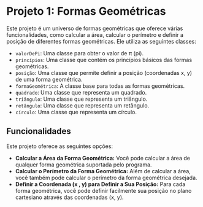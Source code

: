 # Projeto 1: Formas Geométricas

Este projeto é um universo de formas geométricas que oferece várias funcionalidades, como calcular a área, calcular o perímetro e definir a posição de diferentes formas geométricas. Ele utiliza as seguintes classes:

- `valorDePi`: Uma classe para obter o valor de π (pi).
- `princípios`: Uma classe que contém os princípios básicos das formas geométricas.
- `posição`: Uma classe que permite definir a posição (coordenadas x, y) de uma forma geométrica.
- `formaGeométrica`: A classe base para todas as formas geométricas.
- `quadrado`: Uma classe que representa um quadrado.
- `triângulo`: Uma classe que representa um triângulo.
- `retângulo`: Uma classe que representa um retângulo.
- `círculo`: Uma classe que representa um círculo.

## Funcionalidades

Este projeto oferece as seguintes opções:

- **Calcular a Área da Forma Geométrica:** Você pode calcular a área de qualquer forma geométrica suportada pelo programa.
- **Calcular o Perímetro da Forma Geométrica:** Além de calcular a área, você também pode calcular o perímetro da forma geométrica desejada.
- **Definir a Coordenada (x , y) para Definir a Sua Posição:** Para cada forma geométrica, você pode definir facilmente sua posição no plano cartesiano através das coordenadas (x, y).

 
